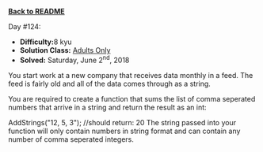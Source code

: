 ﻿<a href=https://github.com/hlais/Kata---a---Day><b>Back to README</b><a>

Day #124: 

* <b>Difficulty:</b>8 kyu
* <b>Solution Class:</b> [Adults Only ](AdultsOnly.sql)
* <b>Solved:</b> Saturday, June 2<sup>nd</sup>, 2018

You start work at a new company that receives data monthly in a feed. The feed is fairly old and all of the data comes through as a string.

You are required to create a function that sums the list of comma seperated numbers that arrive in a string and return the result as an int:

AddStrings("12, 5, 3");  //should return: 20
The string passed into your function will only contain numbers in string format and can contain any number of comma seperated integers.
